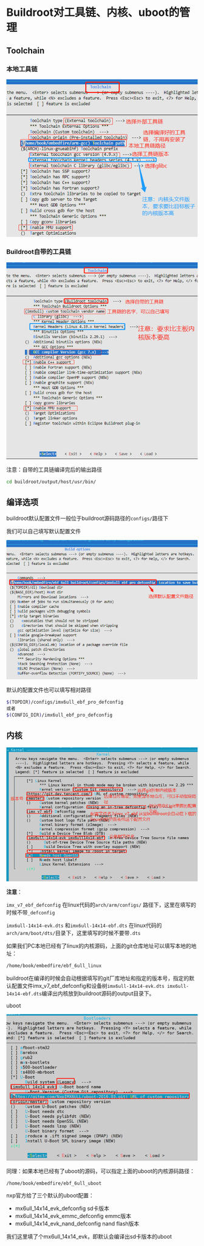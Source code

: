 # Buildroot对工具链、内核、uboot的管理

## Toolchain

### 本地工具链

![](media/image-20200622113329639.png)

### Buildroot自带的工具链

![](media/image-20200622113453719.png)

注意：自带的工具链编译完后的输出路径

```bash
cd buildroot/output/host/usr/bin/
```

## 编译选项

buildroot默认配置文件一般位于buildroot源码路径的`configs/`路径下

我们可以自己填写默认配置文件

![](media/image-20200622113847265.png)

默认的配置文件也可以填写相对路径

```bash
$(TOPDIR)/configs/imx6ull_ebf_pro_defconfig
或者
$(CONFIG_DIR)/imx6ull_ebf_pro_defconfig
```

## 内核

![](media/image-20200622152202391.png)

**注意**：

`imx_v7_ebf_defconfig` 在linux代码的`arch/arm/configs/` 路径下，这里在填写的时候不带`_defconfig`

`imx6ull-14x14-evk.dts` 和`imx6ull-14x14-ebf.dts` 在linux代码的`arch/arm/boot/dts/`目录下，这里填写的时候不要带`.dts`

如果我们PC本地已经有了linux的内核源码，上面的git仓库地址可以填写本地的地址：

```bash
/home/book/embedfire/ebf_6ull_linux
```

buildroot在编译的时候会自动根据填写的git厂库地址和指定的版本号，指定的默认配置文件imx_v7_ebf_defconfig和设备树`imx6ull-14x14-evk.dts imx6ull-14x14-ebf.dts`编译出内核放到buildroot源码的output目录下。

uboot

![](media/image-20200622154704388.png)

同理：如果本地已经有了uboot的源码，可以指定上面的uboot的内核源码路径：

```
/home/book/embedfire/ebf_6ull_uboot
```

nxp官方给了三个默认的uboot配置：

- mx6ull_14x14_evk_defconfig                     sd卡版本
- mx6ull_14x14_evk_emmc_defconfig       emmc版本
- mx6ull_14x14_evk_nand_defconfig         nand flash版本

我们这里填了个mx6ull_14x14_evk，即默认会编译出sd卡版本的uboot

